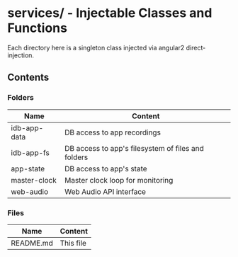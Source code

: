 # services/ - Injectable Classes and Functions

Each directory here is a singleton class injected via angular2 direct-injection.

## Contents

### Folders

| Name          | Content                                            |
|---------------|----------------------------------------------------|
| idb-app-data  | DB access to app recordings                        |
| idb-app-fs    | DB access to app's filesystem of files and folders |
| app-state | DB access to app's state                           |
| master-clock  | Master clock loop for monitoring                   |
| web-audio     | Web Audio API interface                            |

### Files

| Name      | Content   |
|-----------|-----------|
| README.md | This file |
